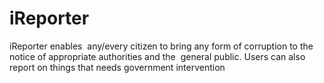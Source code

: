 # iReporter
iReporter enables  any/every citizen to bring any form of corruption to the notice of appropriate authorities and the  general public. Users can also report on things that needs government intervention
